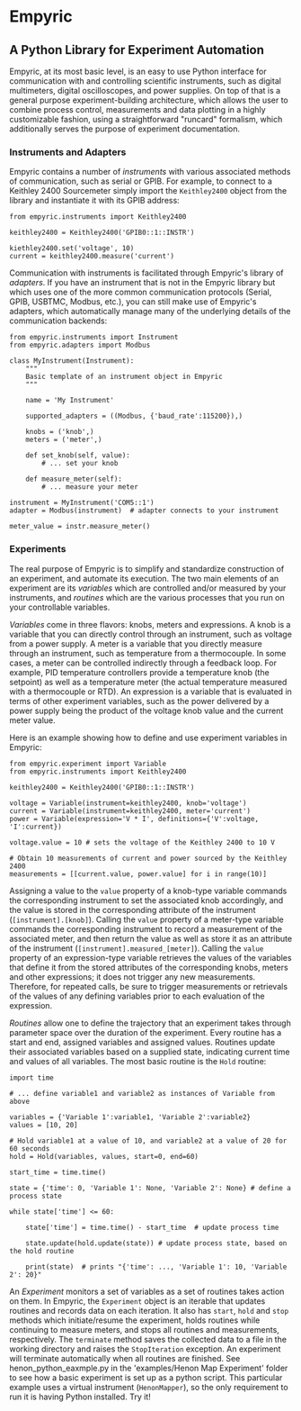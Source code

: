 # Empyric 
## A Python Library for Experiment Automation

Empyric, at its most basic level, is an easy to use Python interface for communication with and controlling scientific instruments, such as digital multimeters, digital oscilloscopes, and power supplies. On top of that is a general purpose experiment-building architecture, which allows the user to combine process control, measurements and data plotting in a highly customizable fashion, using a straightforward "runcard" formalism, which additionally serves the purpose of experiment documentation.

### Instruments and Adapters

Empyric contains a number of *instruments* with various associated methods of communication, such as serial or GPIB. For example, to connect to a Keithley 2400 Sourcemeter simply import the `Keithley2400` object from the library and instantiate it with its GPIB address:

```
from empyric.instruments import Keithley2400

keithley2400 = Keithley2400('GPIB0::1::INSTR')

kiethley2400.set('voltage', 10)
current = keithley2400.measure('current')
```

Communication with instruments is facilitated through Empyric's library of *adapters*. If you have an instrument that is not in the Empyric library but which uses one of the more common communication protocols (Serial, GPIB, USBTMC, Modbus, etc.), you can still make use of Empyric's adapters, which automatically manage many of the underlying details of the communication backends:

```
from empyric.instruments import Instrument
from empyric.adapters import Modbus

class MyInstrument(Instrument):
	"""
	Basic template of an instrument object in Empyric
	"""

	name = 'My Instrument'
	
	supported_adapters = ((Modbus, {'baud_rate':115200}),)
	
	knobs = ('knob',)
	meters = ('meter',)
	
	def set_knob(self, value):
		# ... set your knob
	
	def measure_meter(self):
		# ... measure your meter
	
instrument = MyInstrument('COM5::1')
adapter = Modbus(instrument)  # adapter connects to your instrument

meter_value = instr.measure_meter()

```

### Experiments

The real purpose of Empyric is to simplify and standardize construction of an experiment, and automate its execution. The two main elements of an experiment are its *variables* which are controlled and/or measured by your instruments, and *routines* which are the various processes that you run on your controllable variables.

*Variables* come in three flavors: knobs, meters and expressions. A knob is a variable that you can directly control through an instrument, such as voltage from a power supply. A meter is a variable that you directly measure through an instrument, such as temperature from a thermocouple. In some cases, a meter can be controlled indirectly through a feedback loop. For example, PID temperature controllers provide a temperature knob (the setpoint) as well as a temperature meter (the actual temperature measured with a thermocouple or RTD). An expression is a variable that is evaluated in terms of other experiment variables, such as the power delivered by a power supply being the product of the voltage knob value and the current meter value.

Here is an example showing how to define and use experiment variables in Empyric:
```
from empyric.experiment import Variable
from empyric.instruments import Keithley2400

keithley2400 = Keithley2400('GPIB0::1::INSTR')

voltage = Variable(instrument=keithley2400, knob='voltage')
current = Variable(instrument=keithley2400, meter='current')
power = Variable(expression='V * I', definitions={'V':voltage, 'I':current})

voltage.value = 10 # sets the voltage of the Keithley 2400 to 10 V

# Obtain 10 measurements of current and power sourced by the Keithley 2400
measurements = [[current.value, power.value] for i in range(10)]
```
Assigning a value to the `value` property of a knob-type variable commands the corresponding instrument to set the associated knob accordingly, and the value is stored in the corresponding attribute of the instrument (`[instrument].[knob]`). Calling the `value` property of a meter-type variable commands the corresponding instrument to record a measurement of the associated meter, and then return the value as well as store it as an attribute of the instrument  (`[instrument].measured_[meter]`). Calling the `value` property of an expression-type variable retrieves the values of the variables that define it from the stored attributes of the corresponding knobs, meters and other expressions; it does not trigger any new measurements. Therefore, for repeated calls, be sure to trigger measurements or retrievals of the values of any defining variables prior to each evaluation of the expression.

*Routines* allow one to define the trajectory that an experiment takes through parameter space over the duration of the experiment. Every routine has a start and end, assigned variables and assigned values. Routines update their associated variables based on a supplied state, indicating current time and values of all variables. The most basic routine is the `Hold` routine:
```
import time

# ... define variable1 and variable2 as instances of Variable from above

variables = {'Variable 1':variable1, 'Variable 2':variable2}
values = [10, 20]

# Hold variable1 at a value of 10, and variable2 at a value of 20 for 60 seconds
hold = Hold(variables, values, start=0, end=60)

start_time = time.time()

state = {'time': 0, 'Variable 1': None, 'Variable 2': None} # define a process state

while state['time'] <= 60:
	
	state['time'] = time.time() - start_time  # update process time
	
	state.update(hold.update(state)) # update process state, based on the hold routine
	
	print(state)  # prints "{'time': ..., 'Variable 1': 10, 'Variable 2': 20}"
```

An *Experiment* monitors a set of variables as a set of routines takes action on them. In Empyric, the `Experiment` object is an iterable that updates routines and records data on each iteration. It also has `start`, `hold` and `stop` methods which initiate/resume the experiment, holds routines while continuing to measure meters, and stops all routines and measurements, respectively. The `terminate` method saves the collected data to a file in the working directory and raises the `StopIteration` exception. An experiment will terminate automatically when all routines are finished. See henon_python_eaxmple.py in the 'examples/Henon Map Experiment' folder to see how a basic experiment is set up as a python script. This particular example uses a virtual instrument (`HenonMapper`), so the only requirement to run it is having Python installed. Try it!